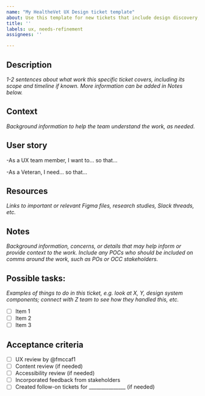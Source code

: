 ```yaml
---
name: "My HealtheVet UX Design ticket template"
about: Use this template for new tickets that include design discovery, low/high fidelity designs, or finalizing designs for any health tool team working on My HealtheVet on VA.gov
title: ''
labels: ux, needs-refinement
assignees: ''

---
```


## Description
_1-2 sentences about what work this specific ticket covers, including its scope and timeline if known. More information can be added in Notes below._

## Context
_Background information to help the team understand the work, as needed._

## User story

-As a UX team member, I want to... so that...

-As a Veteran, I need... so that...

## Resources
_Links to important or relevant Figma files, research studies, Slack threads, etc._

## Notes
_Background information, concerns, or details that may help inform or provide context to the work. Include any POCs who should be included on comms around the work, such as POs or OCC stakeholders._

## Possible tasks:
_Examples of things to do in this ticket, e.g. look at X, Y, design system components; connect with Z team to see how they handled this, etc._
- [ ] Item 1
- [ ] Item 2
- [ ] Item 3

## Acceptance criteria
- [ ] UX review by @fmccaf1
- [ ] Content review (if needed)
- [ ] Accessibility review (if needed)
- [ ] Incorporated feedback from stakeholders
- [ ] Created follow-on tickets for _______________ (if needed) 
